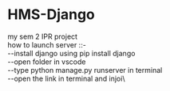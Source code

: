 # HMS-Django
 
 my sem 2 IPR project\
 how to launch server ::-\
   --install django using pip install django\
   --open folder in vscode \
   --type python manage.py runserver in terminal\
   --open the link in terminal and injoi\

